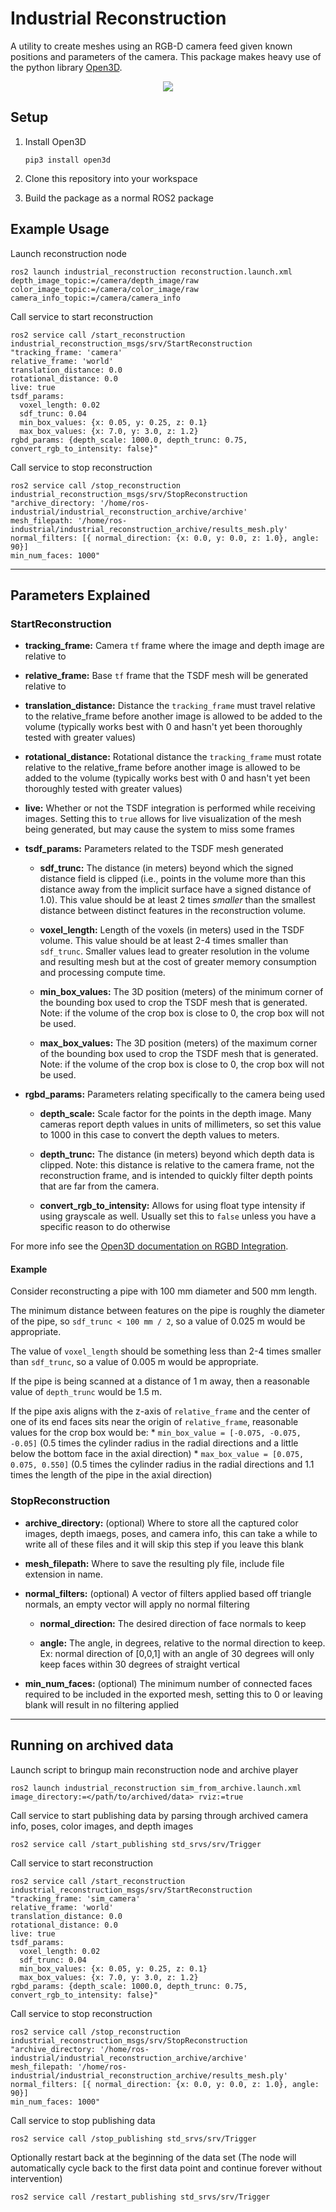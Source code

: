 # Industrial Reconstruction

A utility to create meshes using an RGB-D camera feed given known positions and parameters of the camera. This package makes heavy use of the python library [Open3D](https://github.com/isl-org/Open3D).

<p align="center">
<img src="https://user-images.githubusercontent.com/41449746/171745032-c915a431-0dbd-462d-9020-768ad63ff0f0.GIF" />
</p>

## Setup

1. Install Open3D
    ```
    pip3 install open3d
    ```

2. Clone this repository into your workspace
3. Build the package as a normal ROS2 package

## Example Usage

Launch reconstruction node
```
ros2 launch industrial_reconstruction reconstruction.launch.xml depth_image_topic:=/camera/depth_image/raw color_image_topic:=/camera/color_image/raw camera_info_topic:=/camera/camera_info
```

Call service to start reconstruction
```
ros2 service call /start_reconstruction industrial_reconstruction_msgs/srv/StartReconstruction "tracking_frame: 'camera'
relative_frame: 'world'
translation_distance: 0.0
rotational_distance: 0.0
live: true
tsdf_params:
  voxel_length: 0.02
  sdf_trunc: 0.04
  min_box_values: {x: 0.05, y: 0.25, z: 0.1}
  max_box_values: {x: 7.0, y: 3.0, z: 1.2}
rgbd_params: {depth_scale: 1000.0, depth_trunc: 0.75, convert_rgb_to_intensity: false}"
```

Call service to stop reconstruction
```
ros2 service call /stop_reconstruction industrial_reconstruction_msgs/srv/StopReconstruction "archive_directory: '/home/ros-industrial/industrial_reconstruction_archive/archive'
mesh_filepath: '/home/ros-industrial/industrial_reconstruction_archive/results_mesh.ply'
normal_filters: [{ normal_direction: {x: 0.0, y: 0.0, z: 1.0}, angle: 90}]
min_num_faces: 1000"
```

___
## Parameters Explained

### StartReconstruction

- **tracking_frame:** Camera `tf` frame where the image and depth image are relative to

- **relative_frame:** Base `tf` frame that the TSDF mesh will be generated relative to

- **translation_distance:** Distance the `tracking_frame` must travel relative to the relative_frame before another image is allowed to be added to the volume (typically works best with 0 and hasn't yet been thoroughly tested with greater values)

- **rotational_distance:** Rotational distance the `tracking_frame` must rotate relative to the relative_frame before another image is allowed to be added to the volume (typically works best with 0 and hasn't yet been thoroughly tested with greater values)

- **live:** Whether or not the TSDF integration is performed while receiving images. Setting this to `true` allows for live visualization of the mesh being generated, but may cause the system to miss some frames

- **tsdf_params:** Parameters related to the TSDF mesh generated

    - **sdf_trunc:** The distance (in meters) beyond which the signed distance field is clipped (i.e., points in the volume more than this distance away from the implicit surface have a signed distance of 1.0).
      This value should be at least 2 times *smaller* than the smallest distance between distinct features in the reconstruction volume.

    - **voxel_length:** Length of the voxels (in meters) used in the TSDF volume.
      This value should be at least 2-4 times smaller than `sdf_trunc`.
      Smaller values lead to greater resolution in the volume and resulting mesh but at the cost of greater memory consumption and processing compute time.

     - **min_box_values:** The 3D position (meters) of the minimum corner of the bounding box used to crop the TSDF mesh that is generated. Note: if the volume of the crop box is close to 0, the crop box will not be used.

     - **max_box_values:** The 3D position (meters) of the maximum corner of the bounding box used to crop the TSDF mesh that is generated. Note: if the volume of the crop box is close to 0, the crop box will not be used.

- **rgbd_params:** Parameters relating specifically to the camera being used

    - **depth_scale:** Scale factor for the points in the depth image.
      Many cameras report depth values in units of millimeters, so set this value to 1000 in this case to convert the depth values to meters.

     - **depth_trunc:** The distance (in meters) beyond which depth data is clipped.
       Note: this distance is relative to the camera frame, not the reconstruction frame, and is intended to quickly filter depth points that are far from the camera. 

     - **convert_rgb_to_intensity:** Allows for using float type intensity if using grayscale as well. Usually set this to `false` unless you have a specific reason to do otherwise

For more info see the [Open3D documentation on RGBD Integration](http://www.open3d.org/docs/0.12.0/tutorial/pipelines/rgbd_integration.html).

#### Example

Consider reconstructing a pipe with 100 mm diameter and 500 mm length.

The minimum distance between features on the pipe is roughly the diameter of the pipe, so `sdf_trunc < 100 mm / 2`, so a value of 0.025 m would be appropriate.

The value of `voxel_length` should be something less than 2-4 times smaller than `sdf_trunc`, so a value of 0.005 m would be appropriate.

If the pipe is being scanned at a distance of 1 m away, then a reasonable value of `depth_trunc` would be 1.5 m.

If the pipe axis aligns with the z-axis of `relative_frame` and the center of one of its end faces sits near the origin of `relative_frame`, reasonable values for the crop box would be:
    * `min_box_value = [-0.075, -0.075, -0.05]` (0.5 times the cylinder radius in the radial directions and a little below the bottom face in the axial direction)
    * `max_box_value = [0.075, 0.075, 0.550]` (0.5 times the cylinder radius in the radial directions and 1.1 times the length of the pipe in the axial direction)

### StopReconstruction

- **archive_directory:** (optional) Where to store all the captured color images, depth imaegs, poses, and camera info, this can take a while to write all of these files and it will skip this step if you leave this blank

- **mesh_filepath:** Where to save the resulting ply file, include file extension in name.

- **normal_filters:** (optional) A vector of filters applied based off triangle normals, an empty vector will apply no normal filtering

    - **normal_direction:** The desired direction of face normals to keep

     - **angle:** The angle, in degrees, relative to the normal direction to keep. Ex: normal direction of [0,0,1] with an angle of 30 degrees will only keep faces within 30 degrees of straight vertical

- **min_num_faces:** (optional) The minimum number of connected faces required to be included in the exported mesh, setting this to 0 or leaving blank will result in no filtering applied

---
## Running on archived data

Launch script to bringup main reconstruction node and archive player
```
ros2 launch industrial_reconstruction sim_from_archive.launch.xml image_directory:=</path/to/archived/data> rviz:=true
```

Call service to start publishing data by parsing through archived camera info, poses, color images, and depth images
```
ros2 service call /start_publishing std_srvs/srv/Trigger
```

Call service to start reconstruction
```
ros2 service call /start_reconstruction industrial_reconstruction_msgs/srv/StartReconstruction "tracking_frame: 'sim_camera'
relative_frame: 'world'
translation_distance: 0.0
rotational_distance: 0.0
live: true
tsdf_params:
  voxel_length: 0.02
  sdf_trunc: 0.04
  min_box_values: {x: 0.05, y: 0.25, z: 0.1}
  max_box_values: {x: 7.0, y: 3.0, z: 1.2}
rgbd_params: {depth_scale: 1000.0, depth_trunc: 0.75, convert_rgb_to_intensity: false}"
```

Call service to stop reconstruction
```
ros2 service call /stop_reconstruction industrial_reconstruction_msgs/srv/StopReconstruction "archive_directory: '/home/ros-industrial/industrial_reconstruction_archive/archive'
mesh_filepath: '/home/ros-industrial/industrial_reconstruction_archive/results_mesh.ply'
normal_filters: [{ normal_direction: {x: 0.0, y: 0.0, z: 1.0}, angle: 90}]
min_num_faces: 1000"
```

Call service to stop publishing data
```
ros2 service call /stop_publishing std_srvs/srv/Trigger
```

Optionally restart back at the beginning of the data set (The node will automatically cycle back to the first data point and continue forever without intervention)
```
ros2 service call /restart_publishing std_srvs/srv/Trigger
```
